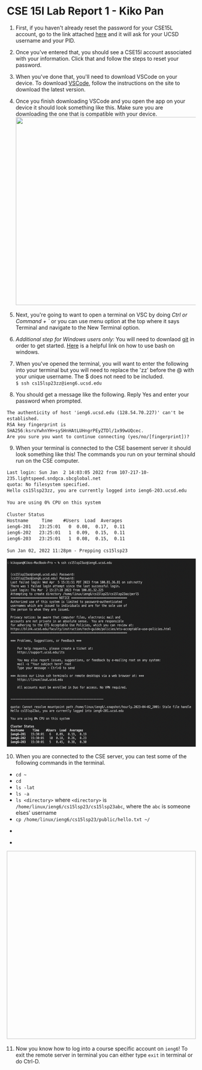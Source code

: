 # CSE 15l Lab Report 1 - Kiko Pan 


1. First, if you haven't already reset the password for your CSE15L account, go to the link attached [here](https://sdacs.ucsd.edu/~icc/index.php) and it will ask for your UCSD username and your PID. 

2. Once you've entered that, you should see a CSE15l account associated with your information. Click that and follow the steps to reset your password. 

3. When you've done that, you'll need to download VSCode on your device. To download [VSCode](https://code.visualstudio.com/), follow the instructions on the site to download the latest version. 

4. Once you finish downloading VSCode and you open the app on your device it should look something like this. Make sure you are downloading the one that is compatible with your device. <img src="https://code.visualstudio.com/assets/docs/getstarted/tips-and-tricks/getstarted_page.png" width="750" height="500"> 


5. Next, you're going to want to open a terminal on VSC by doing *Ctrl or Command + `* or you can use menu option at the top where it says Terminal and navigate to the New Terminal option.

6. *Additional step for Windows users only:* You will need to downlaod [git](https://gitforwindows.org/) in order to get started. [Here](https://stackoverflow.com/questions/42606837/how-do-i-use-bash-on-windows-from-the-visual-studio-code-integrated-terminal/50527994#50527994) is a helpful link on how to use bash on windows. 

7. When you've opened the terminal, you will want to enter the following into your terminal but you will need to replace the 'zz' before the @ with your unique username. The $ does not need to be included.     
``` $ ssh cs15lsp23zz@ieng6.ucsd.edu ```

8. You should get a message like the following. Reply Yes and enter your password when prompted.
``` ⤇ ssh cs15lsp23zz@ieng6.ucsd.edu
The authenticity of host 'ieng6.ucsd.edu (128.54.70.227)' can't be established.
RSA key fingerprint is SHA256:ksruYwhnYH+sySHnHAtLUHngrPEyZTDl/1x99wUQcec.
Are you sure you want to continue connecting (yes/no/[fingerprint])?
```

9. When your terminal is connected to the CSE basement server it should look something like this! The commands you run on your terminal should run on the CSE computer. 
```# Now on remote server
Last login: Sun Jan  2 14:03:05 2022 from 107-217-10-235.lightspeed.sndgca.sbcglobal.net
quota: No filesystem specified.
Hello cs15lsp23zz, you are currently logged into ieng6-203.ucsd.edu

You are using 0% CPU on this system

Cluster Status 
Hostname     Time    #Users  Load  Averages  
ieng6-201   23:25:01   0  0.08,  0.17,  0.11
ieng6-202   23:25:01   1  0.09,  0.15,  0.11
ieng6-203   23:25:01   1  0.08,  0.15,  0.11

Sun Jan 02, 2022 11:28pm - Prepping cs15lsp23
```
<img src = "0E5QU1d7g8IkmS0eifkEPmvOnwAJab6ZlybG8XEn0Hk5VvJ7mn8khByx0Of-yIta2Ixq0xS3REXrgQuRGvlJMxlKQKeZywL0iJUnC9RilFjEy9qhK2Ffrhyqytaw.png" width = '600' height ='500' >

10. When you are connected to the CSE server, you can test some of the following commands in the terminal.
* ```cd ~ ```
* ```cd ```
* ```ls -lat ```
* ```ls -a```
* ```ls <directory>``` where ```<directory>``` is ```/home/linux/ieng6/cs15lsp23/cs15lsp23abc```, where the ```abc``` is someone elses' username
* ```cp /home/linux/ieng6/cs15lsp23/public/hello.txt ~/```
* ```cat /home/linux/ieng6/cs15lsp23/public/hello.txt
* ```

<img scr = "total 112.png" width ='600' height='500'>

11. Now you know how to log into a course specific account on ```ieng6```! To exit the remote server in terminal you can either type ```exit``` in terminal or do Ctrl-D.
